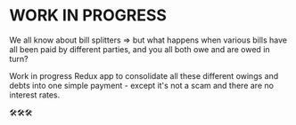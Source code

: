 # WORK IN PROGRESS

We all know about bill splitters => but what happens when various bills have all been paid by different parties, and you all both owe and are owed in turn?

Work in progress Redux app to consolidate all these different owings and debts into one simple payment - except it's not a scam and there are no interest rates. 

🛠️🛠️🛠️